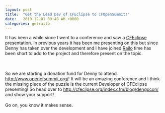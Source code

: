 ```yaml
---
layout: post
title:  "Get the Lead Dev of CFEclipse to CFOpenSummit!"
date:   2010-12-01 09:48 AM +0000
categories: getrailo
---
```

It has been a while since I went to a conference and saw a <a href="http://cfeclipse.org/">CFEclipse</a> presentation. In previous years it has been me presenting on this but since Denny has taken over the development and I have joined <a href="http://www.getrailo.com">Railo</a> time has been short to add to the project and therefore present on the topic. 

<br>
<br>
So we are starting a donation fund for Denny to attend <a href="http://www.opencfsummit.org/">http://www.opencfsummit.org/</a>! It will be an amazing conference and I think the missing piece of the puzzle is the current Developer of CFEclipse presenting! So head over to <a href="http://cfeclipse.org/index.cfm/blog/dengocon/">http://cfeclipse.org/index.cfm/blog/dengocon/</a> and show your support!
<br><br>
Go on, you know it makes sense.